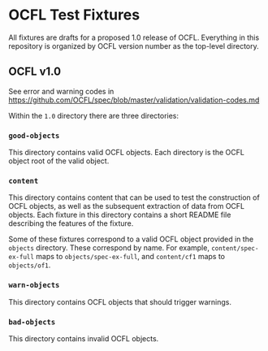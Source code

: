 # OCFL Test Fixtures

All fixtures are drafts for a proposed 1.0 release of OCFL. Everything in this repository is organized by OCFL version number as the top-level directory.

## OCFL v1.0

See error and warning codes in https://github.com/OCFL/spec/blob/master/validation/validation-codes.md

Within the `1.0` directory there are three directories:

### `good-objects`

This directory contains valid OCFL objects. Each directory is the OCFL object root of the valid object.

### `content`

This directory contains content that can be used to test the construction of OCFL objects, as well as the subsequent extraction of data from OCFL objects. Each fixture in this directory contains a short README file describing the features of the fixture.

Some of these fixtures correspond to a valid OCFL object provided in the `objects` directory. These correspond by name. For example, `content/spec-ex-full` maps to `objects/spec-ex-full`, and `content/cf1` maps to `objects/of1`.

### `warn-objects`

This directory contains OCFL objects that should trigger warnings.

### `bad-objects`

This directory contains invalid OCFL objects.
